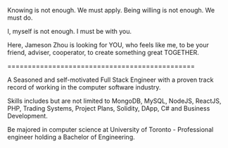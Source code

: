 Knowing is not enough. We must apply. Being willing is not enough. We must do.

I, myself is not enough. I must be with you.

Here, Jameson Zhou is looking for YOU, who feels like me, to be your friend, adviser, cooperator, to create something great TOGETHER.

==============================================

A Seasoned and self-motivated Full Stack Engineer with a proven track record of working in the computer software industry.

Skills includes but are not limited to MongoDB, MySQL, NodeJS, ReactJS, PHP, Trading Systems, Project Plans, Solidity, DApp, C# and Business Development.

Be majored in computer science at University of Toronto - Professional engineer holding a Bachelor of Engineering.
